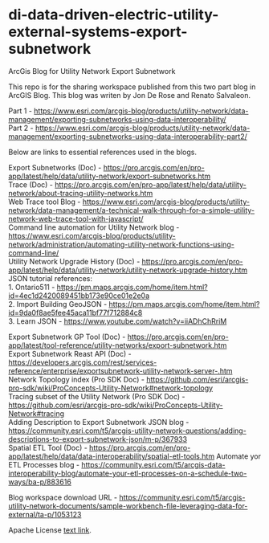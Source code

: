 # di-data-driven-electric-utility-external-systems-export-subnetwork
 ArcGis Blog for Utility Network Export Subnetwork

This repo is for the sharing workspace published from this two part blog in ArcGIS Blog. This blog was writen by Jon De Rose and Renato Salvaleon.

Part 1 - https://www.esri.com/arcgis-blog/products/utility-network/data-management/exporting-subnetworks-using-data-interoperability/<br/>
Part 2 - https://www.esri.com/arcgis-blog/products/utility-network/data-management/exporting-subnetworks-using-data-interoperability-part2/<br/>

Below are links to essential references used in the blogs.

Export Subnetworks (Doc) - https://pro.arcgis.com/en/pro-app/latest/help/data/utility-network/export-subnetworks.htm<br/>
Trace (Doc) - https://pro.arcgis.com/en/pro-app/latest/help/data/utility-network/about-tracing-utility-networks.htm<br/>
Web Trace tool Blog - https://www.esri.com/arcgis-blog/products/utility-network/data-management/a-technical-walk-through-for-a-simple-utility-network-web-trace-tool-with-javascript/<br/>
Command line automation for Utility Network blog - https://www.esri.com/arcgis-blog/products/utility-network/administration/automating-utility-network-functions-using-command-line/<br/>
Utility Network Upgrade History (Doc) - https://pro.arcgis.com/en/pro-app/latest/help/data/utility-network/utility-network-upgrade-history.htm<br/>
JSON tutorial references:<br/>
    1. Ontario511 - https://pm.maps.arcgis.com/home/item.html?id=4ec1d2420089451bb173e90ce01e2e0a<br/>
    2. Import Building GeoJSON - https://pm.maps.arcgis.com/home/item.html?id=9da0f8ae5fee45aca11bf77f712884c8<br/>
    3. Learn JSON - https://www.youtube.com/watch?v=iiADhChRriM<br/>

Export Subnetwork GP Tool (Doc)  - https://pro.arcgis.com/en/pro-app/latest/tool-reference/utility-networks/export-subnetwork.htm<br/>
Export Subnetwork Reast API (Doc) - https://developers.arcgis.com/rest/services-reference/enterprise/exportsubnetwork-utility-network-server-.htm<br/>
Network Topology index (Pro SDK Doc) - https://github.com/esri/arcgis-pro-sdk/wiki/ProConcepts-Utility-Network#network-topology<br/>
Tracing subset of the Utility Network (Pro SDK Doc) - https://github.com/esri/arcgis-pro-sdk/wiki/ProConcepts-Utility-Network#tracing<br/>
Adding Description to Export Subnetwork JSON blog - https://community.esri.com/t5/arcgis-utility-network-questions/adding-descriptions-to-export-subnetwork-json/m-p/367933<br/>
Spatial ETL Tool (Doc) - https://pro.arcgis.com/en/pro-app/latest/help/data/data-interoperability/spatial-etl-tools.htm
Automate yor ETL Processes blog - https://community.esri.com/t5/arcgis-data-interoperability-blog/automate-your-etl-processes-on-a-schedule-two-ways/ba-p/883616<br/>


Blog workspace download URL - https://community.esri.com/t5/arcgis-utility-network-documents/sample-workbench-file-leveraging-data-for-external/ta-p/1053123<br/>


Apache License [text link](http://devinfo/sites/DeveloperCentral/github/SitePages/Repository%20Standards.aspx). 

